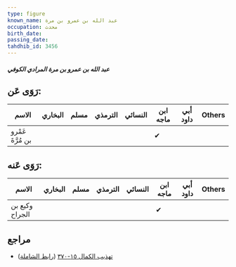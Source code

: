 ```yaml
---
type: figure
known_name: عبد الله بن عمرو بن مرة
occupation: محدث
birth_date:
passing_date:
tahdhib_id: 3456
---
```

##### عبد الله بن عمرو بن مرة المرادي الكوفي

## رَوَى عَن:
| الاسم             | البخاري | مسلم | الترمذي | النسائي | ابن ماجه | أبي داود | Others |
| ----------------- | ------- | ---- | ------- | ------- | -------- | -------- | ------ |
| عَمْرو بن مُرَّةَ |         |      |         |         | ✔        |          |        |
## رَوَى عَنه:
| الاسم          | البخاري | مسلم | الترمذي | النسائي | ابن ماجه | أبي داود | Others |
| -------------- | ------- | ---- | ------- | ------- | -------- | -------- | ------ |
| وكيع بن الجراح |         |      |         |         | ✔        |          |        |
## مراجع
- [تهذيب الكمال ١٥-٣٧٠](obsidian://open?vault=Tahdhib-al-Kamal&file=Figures/٣٤٥٦-عبد%20الله%20بن%20عمرو%20بن%20مرة%20المرادي%20الكوفي) ([رابط الشاملة](https://shamela.ws/book/3722/7854))